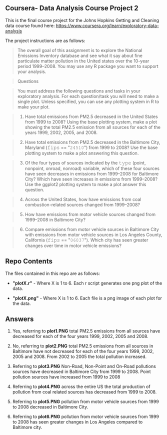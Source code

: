 ## Coursera- Data Analysis Course Project 2

This is the final course project for the Johns Hopkins Getting and Cleaning data course found here: https://www.coursera.org/learn/exploratory-data-analysis

The project instructions are as follows:

>The overall goal of this assignment is to explore the National Emissions Inventory database and see what it say about fine particulate matter pollution in the United states over the 10-year period 1999–2008. You may use any R package you want to support your analysis.

>Questions

>You must address the following questions and tasks in your exploratory analysis. For each question/task you will need to make a single plot. Unless specified, you can use any plotting system in R to make your plot.

>1. Have total emissions from PM2.5 decreased in the United States from 1999 to 2008? Using the base plotting system, make a plot showing the total PM2.5 emission from all sources for each of the years 1999, 2002, 2005, and 2008.

>2. Have total emissions from PM2.5 decreased in the Baltimore City, Maryland (𝚏𝚒𝚙𝚜 == "𝟸𝟺𝟻𝟷𝟶") from 1999 to 2008? Use the base plotting system to make a plot answering this question.

>3. Of the four types of sources indicated by the 𝚝𝚢𝚙𝚎 (point, nonpoint, onroad, nonroad) variable, which of these four sources have seen decreases in emissions from 1999–2008 for Baltimore City? Which have seen increases in emissions from 1999–2008? Use the ggplot2 plotting system to make a plot answer this question.

>4. Across the United States, how have emissions from coal combustion-related sources changed from 1999–2008?

>5. How have emissions from motor vehicle sources changed from 1999–2008 in Baltimore City?

>6. Compare emissions from motor vehicle sources in Baltimore City with emissions from motor vehicle sources in Los Angeles County, California (𝚏𝚒𝚙𝚜 == "𝟶𝟼𝟶𝟹𝟽"). Which city has seen greater changes over time in motor vehicle emissions?

## Repo Contents

The files contained in this repo are as follows:

* **"plotX.r"** - Where X is 1 to 6.  Each r script generates one png plot of the data.

* **"plotX.png"** - Where X is 1 to 6.  Each file is a png image of each plot for the data.

## Answers

1.  Yes, referring to **plot1.PNG**  total PM2.5 emissions from all sources have decreased for each of the four years 1999, 2002, 2005 and 2008.

2.  No, referring to **plot2.PNG**  total PM2.5 emissions from all sources in Baltimore have not decreased for each of the four years 1999, 2002, 2005 and 2008.  From 2002 to 2005 the total pollution increased.

3.  Referring to **plot3.PNG** Non-Road, Non-Point and On-Road pollutions sources have decreased in Baltimore City from 1999 to 2008.  Point pollution sources have increased from 1999 to 2008

4.  Referring to **plot4.PNG** across the entire US the total production of pollution from coal related sources has decreased from 1999 to 2008.

5.  Referring to **plot5.PNG** pollution from motor vehicle sources from 1999 to 2008 decreased in Baltimore City.

6.  Referring to **plot6.PNG** pollution from motor vehicle sources from 1999 to 2008 has seen greater changes in Los Angeles compared to Baltimore city.
